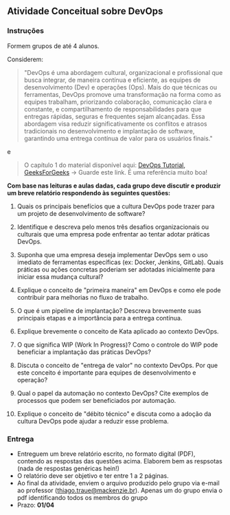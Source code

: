 ## Atividade Conceitual sobre DevOps

### Instruções 

Formem grupos de até 4 alunos.

Considerem:

> "DevOps é uma abordagem cultural, organizacional e profissional que busca integrar, de maneira contínua e eficiente, as equipes de desenvolvimento (Dev) e operações (Ops). Mais do que técnicas ou ferramentas, DevOps promove uma transformação na forma como as equipes trabalham, priorizando colaboração, comunicação clara e constante, e compartilhamento de responsabilidades para que entregas rápidas, seguras e frequentes sejam alcançadas. Essa abordagem visa reduzir significativamente os conflitos e atrasos tradicionais no desenvolvimento e implantação de software, garantindo uma entrega contínua de valor para os usuários finais."

e

> O capítulo 1 do material disponível aqui: [DevOps Tutorial, GeeksForGeeks](https://www.geeksforgeeks.org/devops-tutorial/) -> Guarde este link. É uma referência muito boa!

**Com base nas leituras e aulas dadas, cada grupo deve discutir e produzir um breve relatório respondendo às seguintes questões:**

1. Quais os principais benefícios que a cultura DevOps pode trazer para um projeto de desenvolvimento de software?

2. Identifique e descreva pelo menos três desafios organizacionais ou culturais que uma empresa pode enfrentar ao tentar adotar práticas DevOps.

3. Suponha que uma empresa deseja implementar DevOps sem o uso imediato de ferramentas específicas (ex: Docker, Jenkins, GitLab). Quais práticas ou ações concretas poderiam ser adotadas inicialmente para iniciar essa mudança cultural?

4. Explique o conceito de "primeira maneira" em DevOps e como ele pode contribuir para melhorias no fluxo de trabalho.

5. O que é um pipeline de implantação? Descreva brevemente suas principais etapas e a importância para a entrega contínua.

6. Explique brevemente o conceito de Kata aplicado ao contexto DevOps.

7. O que significa WIP (Work In Progress)? Como o controle do WIP pode beneficiar a implantação das práticas DevOps?

8. Discuta o conceito de "entrega de valor" no contexto DevOps. Por que este conceito é importante para equipes de desenvolvimento e operação?

9. Qual o papel da automação no contexto DevOps? Cite exemplos de processos que podem ser beneficiados por automação.

10. Explique o conceito de "débito técnico" e discuta como a adoção da cultura DevOps pode ajudar a reduzir esse problema.


### Entrega

- Entreguem um breve relatório escrito, no formato digital (PDF), contendo as respostas das questões acima. Elaborem bem as respsotas (nada de respostas genéricas hein!)
- O relatório deve ser objetivo e ter entre 1 a 2 páginas.
- Ao final da atividade, enviem o arquivo produzido pelo grupo via e-mail ao professor (thiago.traue@mackenzie.br). Apenas um do grupo envia o pdf identificando todos os membros do grupo
- Prazo: **01/04**

